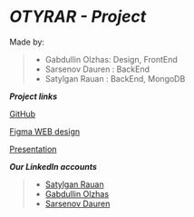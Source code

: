 # ***OTYRAR - Project***




  Made by: 
> - Gabdullin Olzhas: Design, FrontEnd
> - Sarsenov Dauren : BackEnd
> - Satylgan Rauan : BackEnd, MongoDB


**_Project links_**</br>


 [GitHub](https://github.com/Oljawave/otyrar) </br>


[Figma WEB design](https://www.figma.com/file/PZCFhB0vao4Id1jwaE5ihL/Otyrar-UI-design?node-id=0%3A1) </br>

[Presentation](https://www.canva.com/design/DAFbU_I_XG0/cTdrgkgeEzX8GlbOLqG_kA/edit?utm_content=DAFbU_I_XG0&utm_campaign=designshare&utm_medium=link2&utm_source=sharebutton) </br>


**_Our LinkedIn accounts_**

> - [Satylgan Rauan](https://www.linkedin.com/in/rauan-satylgan)
> - [Gabdullin Olzhas](https://www.linkedin.com/in/olzhas-gabdullin-87aa7123b/)
> - [Sarsenov Dauren](https://www.linkedin.com/in/dauren-sarsenov-7b413a240)
